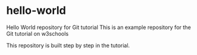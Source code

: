 # hello-world
Hello World repository for Git tutorial
This is an example repository for the Git tutorial on w3schools

This repository is built step by step in the tutorial.
